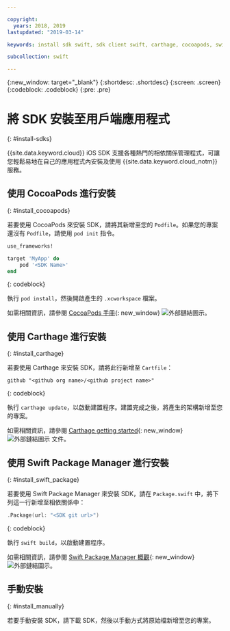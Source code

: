 ```yaml
---

copyright:
  years: 2018, 2019
lastupdated: "2019-03-14"

keywords: install sdk swift, sdk client swift, carthage, cocoapods, swift package manager, ios sdk

subcollection: swift

---
```


{:new_window: target="_blank"}
{:shortdesc: .shortdesc}
{:screen: .screen}
{:codeblock: .codeblock}
{:pre: .pre}

# 將 SDK 安裝至用戶端應用程式
{: #install-sdks}

{{site.data.keyword.cloud}} iOS SDK 支援各種熱門的相依關係管理程式，可讓您輕鬆易地在自己的應用程式內安裝及使用 {{site.data.keyword.cloud_notm}} 服務。

## 使用 CocoaPods 進行安裝
{: #install_cocoapods}

若要使用 CocoaPods 來安裝 SDK，請將其新增至您的 `Podfile`。如果您的專案還沒有 `Podfile`，請使用 `pod init` 指令。
```ruby
use_frameworks!

target 'MyApp' do
    pod '<SDK Name>'
end
```
{: codeblock}

執行 `pod install`，然後開啟產生的 `.xcworkspace` 檔案。

如需相關資訊，請參閱 [CocoaPods 手冊](https://guides.cocoapods.org/using/index.html){: new_window} ![外部鏈結圖示](../../icons/launch-glyph.svg "外部鏈結圖示")。

## 使用 Carthage 進行安裝
{: #install_carthage}

若要使用 Carthage 來安裝 SDK，請將此行新增至 `Cartfile`：
```
github "<github org name>/<github project name>"
```
{: codeblock}

執行 `carthage update`，以啟動建置程序。建置完成之後，將產生的架構新增至您的專案。 

如需相關資訊，請參閱 [Carthage getting started](https://github.com/Carthage/Carthage#getting-started){: new_window} ![外部鏈結圖示](../../icons/launch-glyph.svg "外部鏈結圖示") 文件。

## 使用 Swift Package Manager 進行安裝
{: #install_swift_package}

若要使用 Swift Package Manager 來安裝 SDK，請在 `Package.swift` 中，將下列這一行新增至相依關係中：
```swift
.Package(url: "<SDK git url>")
```
{: codeblock}

執行 `swift build`，以啟動建置程序。

如需相關資訊，請參閱 [Swift Package Manager 概觀](https://swift.org/package-manager/){: new_window} ![外部鏈結圖示](../../icons/launch-glyph.svg "外部鏈結圖示")。

## 手動安裝
{: #install_manually}

若要手動安裝 SDK，請下載 SDK，然後以手動方式將原始檔新增至您的專案。

